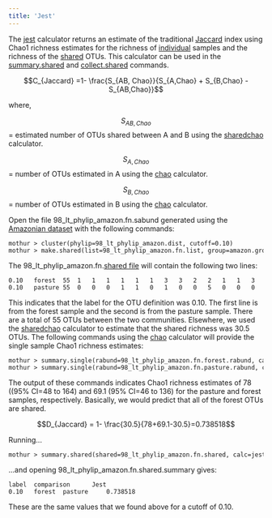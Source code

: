 ```yaml
---
title: 'Jest'
---
```

The [jest](jest) calculator returns an estimate of the
traditional [ Jaccard](jclass) index using Chao1 richness
estimates for the richness of [ individual](chao) samples and
the richness of the [ shared](sharedchao) OTUs. This
calculator can be used in the
[summary.shared](summary.shared) and
[collect.shared](collect.shared) commands.

$$C_{Jaccard} =1- \frac{S_{AB, Chao}}{S_{A,Chao} + S_{B,Chao} - S_{AB,Chao}}$$

where,

$$S_{AB,Chao}$$ = estimated number of OTUs shared between A and B using
the [sharedchao](sharedchao) calculator.

$$S_{A,Chao}$$ = number of OTUs estimated in A using the
[chao](chao) calculator.

$$S_{B,Chao}$$ = number of OTUs estimated in B using the
[chao](chao) calculator.

Open the file 98\_lt\_phylip\_amazon.fn.sabund generated using the [
Amazonian dataset](Media:AmazonData.zip) with the following
commands:

    mothur > cluster(phylip=98_lt_phylip_amazon.dist, cutoff=0.10)
    mothur > make.shared(list=98_lt_phylip_amazon.fn.list, group=amazon.groups, label=0.10)

The 98\_lt\_phylip\_amazon.fn.[shared file](shared_file) will
contain the following two lines:

    0.10   forest  55  1   1   1   1   1   1   3   3   2   2   1   1   3   2   1   1   1   1   2   1   1   2   5   1   1   1   1   2   1   1   1   1   1   0   0   0   0   0   0   0   0   0   0   0   0   0   0   0   0   0   0   0   0   0   0   
    0.10   pasture 55  0   0   0   1   1   0   1   0   0   5   0   0   0   0   0   2   0   0   0   3   0   0   2   1   0   1   0   0   0   0   0   0   1   2   1   1   1   1   1   7   1   1   2   1   1   1   1   1   1   1   1   1   2   1   1   

This indicates that the label for the OTU definition was 0.10. The first
line is from the forest sample and the second is from the pasture
sample. There are a total of 55 OTUs between the two communities.
Elsewhere, we used the [sharedchao](sharedchao) calculator to
estimate that the shared richness was 30.5 OTUs. The following commands
using the [chao](chao) calculator will provide the single
sample Chao1 richness estimates:

    mothur > summary.single(rabund=98_lt_phylip_amazon.fn.forest.rabund, calc=chao)
    mothur > summary.single(rabund=98_lt_phylip_amazon.fn.pasture.rabund, calc=chao)

The output of these commands indicates Chao1 richness estimates of 78
((95% CI=48 to 164) and 69.1 (95% CI=46 to 136) for the pasture and
forest samples, respectively. Basically, we would predict that all of
the forest OTUs are shared.

$$D_{Jaccard} = 1- \frac{30.5}{78+69.1-30.5}=0.738518$$

Running\...

    mothur > summary.shared(shared=98_lt_phylip_amazon.fn.shared, calc=jest)

\...and opening 98\_lt\_phylip\_amazon.fn.shared.summary gives:

    label  comparison      Jest
    0.10   forest  pasture     0.738518

These are the same values that we found above for a cutoff of 0.10.

